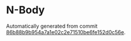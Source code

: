 # N-Body

Automatically generated from commit [86b88b9b954a7a1e02c2e71510be6fe152d0c56e](https://github.com/EFanZh/n-body/tree/86b88b9b954a7a1e02c2e71510be6fe152d0c56e).

